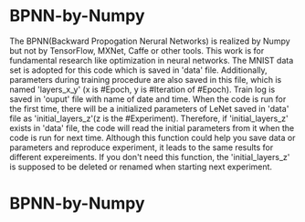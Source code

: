 # BPNN-by-Numpy
The BPNN(Backward Propogation Nerural Networks) is realized by Numpy but not by TensorFlow, MXNet, Caffe or other tools. This work is for fundamental research like optimization in neural networks. The MNIST data set is adopted for this code which is saved in 'data' file. Additionally, parameters during training procedure are also saved in this file, which is named 'layers_x_y' (x is #Epoch, y is #Iteration of #Epoch). Train log is saved in 'ouput' file with name of date and time.
When the code is run for the first time, there will be a initialized parameters of LeNet saved in 'data' file as 'initial_layers_z'(z is the #Experiment). Therefore, if 'initial_layers_z' exists in 'data' file, the code will read the initial parameters from it when the code is run for next time. Although this function could help you save data or parameters and reproduce experiment, it leads to the same results for different expereiments. If you don't need this function, the 'initial_layers_z' is supposed to be deleted or renamed when starting next experiment.
# BPNN-by-Numpy

